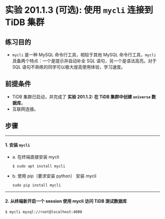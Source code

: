 # 实验 201.1.3 (可选): 使用 `mycli` 连接到 TiDB 集群

## 练习目的
+ `mycli` 是一种 MySQL 命令行工具，相较于其他 MySQL 命令行工具，`mycli` 具备两个特点：一个是提示并自动补全 SQL 语句，另一个是语法高亮。对于 SQL 语句不熟练的同学可以极大提高使用体验，学习速度。

## 前提条件
+ TiDB 集群已启动，并完成了 **实验 201.1.2: 在 TiDB 集群中创建 `universe` 数据库**。
+ 互联网连接。

## 步骤

-----------------------------------------
#### 1. 安装 `mycli` 
+ a. 在终端直接安装 mycli
  ```
  $ sudo apt install mycli
  ``` 
+ b. 使用 pip（要求安装 python） 安装 mycli
    ```
    sudo pip install mycli
    ```

-----------------------------------------
#### 2. 从终端新开启一个 session 使用 mycli 访问 TiDB 测试数据库
  ```
  $ mycli mysql://root@localhost:4000
  ``` 
